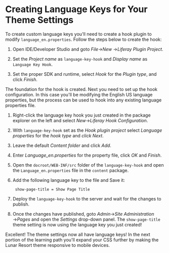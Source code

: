 # Creating Language Keys for Your Theme Settings

To create custom language keys you'll need to create a hook plugin to 
modify `language_en.properties`. Follow the steps below to create the hook:
    
1.  Open IDE/Developer Studio and goto *File*&rarr;*New*
    &rarr;*Liferay Plugin Project*.

2.  Set the *Project name* as `language-key-hook` and *Display name* as 
    `Language Key Hook`.

3. Set the proper SDK and runtime, select *Hook* for the *Plugin type*, and
   click *Finish*.

The foundation for the hook is created. Next you need to set up the hook
configuration. In this case you'll be modifying the English US language 
properties, but the process can be used to hook into any existing language 
properties file.

1. Right-click the language key hook you just created in the package explorer
   on the left and select *New*&rarr;*Liferay Hook Configuration*.

2. With `language-key-hook` set as the *Hook plugin project* select
   *Language properties* for the *hook type* and *click* *Next*.

3. Leave the default *Content folder* and click *Add*.

4. Enter *Language_en.properties* for the property file, click *OK* and 
   *Finish*.

5. Open the `docroot/WEB-INF/src` folder of the `language-key-hook` and open the 
   `Language_en.properties` file in the `content` package.

6. Add the following language key to the file and Save it:

        show-page-title = Show Page Title

7. Deploy the `language-key-hook` to the server and wait for the changes to
   publish.
   
8. Once the changes have published, goto *Admin*&rarr;*Site Administration*
   &rarr;*Pages* and open the *Settings* drop-down panel. The `show-page-title`
   theme setting is now using the language key you just created!
   
Excellent! The theme settings now all have language keys! In the next portion of 
the learning path you'll expand your CSS further by making the Lunar Resort 
theme responsive to mobile devices.